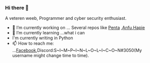 ### Hi there 👋

A veteren weeb, Programmer and cyber security enthusiast.

- 🔭 I’m currently working on ... Several repos like [Penta](https://github.com/Justaus3r/Penta) ,[Anfu](https://github.com/Justaus3r/Anfu),[Hapie](https://github.com/Justaus3r/Hapie)
- 🌱 I’m currently learning ...what i can
- I'm currently writing in Python
- 📫 How to reach me: ...[Facebook](https://www.facebook.com/profile.php?id=100011334498004),Discord:S~I~M~P~I~N~L~O~L~I~C~O~N#3050(My username might change time to time).

